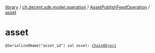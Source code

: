 [library](../../index.md) / [ch.decent.sdk.model.operation](../index.md) / [AssetPublishFeedOperation](index.md) / [asset](./asset.md)

# asset

`@SerializedName("asset_id") val asset: `[`ChainObject`](../../ch.decent.sdk.model/-chain-object/index.md)